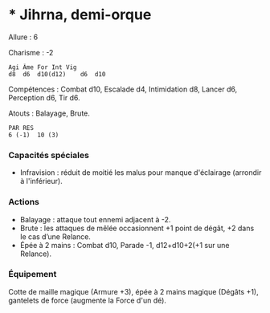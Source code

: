 # * Jihrna, demi-orque

Allure : 6

Charisme : -2

	Agi	Âme	For	Int	Vig
	d8	d6	d10(d12)	d6	d10

Compétences : Combat d10, Escalade d4, Intimidation d8, Lancer d6, Perception d6, Tir d6.

Atouts : Balayage, Brute.

	PAR	RES
	6 (-1)	10 (3)

### Capacités spéciales
- Infravision : réduit de moitié les malus pour manque d'éclairage (arrondir à l'inférieur).

### Actions
- Balayage : attaque tout ennemi adjacent à -2.
- Brute : les attaques de mêlée occasionnent +1 point de dégât, +2 dans le cas d’une Relance.
- Épée à 2 mains : Combat d10, Parade -1, d12+d10+2(+1 sur une Relance).

### Équipement
Cotte de maille magique (Armure +3), épée à 2 mains magique (Dégâts +1), gantelets de force (augmente la Force d'un dé).

